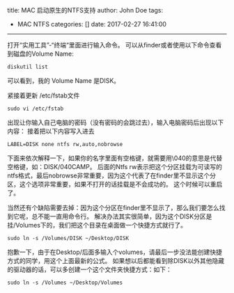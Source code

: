 title: MAC 启动原生的NTFS支持
author: John Doe
tags:
  - MAC NTFS
categories: []
date: 2017-02-27 16:41:00
---

打开“实用工具”-“终端“里面进行输入命令。
可以从finder或者使用以下命令查看到磁盘的Volume Name:
<!--more-->
	
    diskutil list

可以看到，我的 Volume Name 是DISK。

紧接着更新 /etc/fstab文件

	sudo vi /etc/fstab

出现让你输入自己电脑的密码（没有密码的会跳过去），输入电脑密码后出现以下内容：
接着把以下内容写入进去

	LABEL=DISK none ntfs rw,auto,nobrowse

下面来依次解释一下，如果你的名字里面有空格键，就需要用\040的意思是代替空格键，如：DISK/040CAMP。
后面的Ntfs rw表示把这个分区挂载为可读写的ntfs格式，最后nobrowse非常重要，因为这个代表了在finder里不显示这个分区，这个选项非常重要，如果不打开的话挂载是不会成功的。
这个时候可以重启了。

当然还有个缺陷需要去掉：因为这个分区在finder里不显示了，那么我们要怎么找到它呢，总不能一直用命令行。
解决办法其实很简单，因为这个DISK分区是挂/Volumes下的，我们把这个目录在桌面做一个快捷方式就行了。

	sudo ln -s /Volumes/DISK ~/Desktop/DISK
抱歉一下，由于在Desktop/后面多输入个volumes，请最后一步没法能创建快捷方式的同学，用这个上面最新的公式。
如果想以后都能看到除DISK以外其他隐藏的驱动器的话，可以多创建一个这个文件夹快捷方式：如下：
	
    sudo ln -s /Volumes ~/Desktop/Volumes
